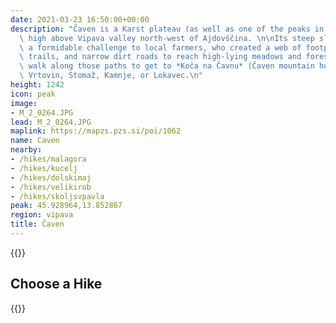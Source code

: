 ```yaml
---
date: 2021-03-23 16:50:00+00:00
description: "Čaven is a Karst plateau (as well as one of the peaks in that plateau)\
  \ high above Vipava valley north-west of Ajdovščina. \n\nIts steep slopes presented\
  \ a formidable challenge to local farmers, who created a web of footpaths, dirt\
  \ trails, and narrow dirt roads to reach high-lying meadows and forests. You can\
  \ walk along those paths to get to *Koča na Čavnu* (Čaven mountain hut) from Predmeja,\
  \ Vrtovin, Stomaž, Kamnje, or Lokavec.\n"
height: 1242
icon: peak
image:
- M_2_0264.JPG
lead: M_2_0264.JPG
maplink: https://mapzs.pzs.si/poi/1062
name: Caven
nearby:
- /hikes/malagora
- /hikes/kucelj
- /hikes/dolskimaj
- /hikes/velikirob
- /hikes/skoljsvpavla
peak: 45.928964,13.852867
region: vipava
title: Čaven
---
```

{{<hike-details description="yes">}}

## Choose a Hike

{{<multipath-hike-list>}}
